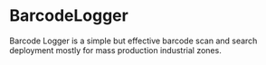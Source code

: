 # BarcodeLogger
Barcode Logger is a simple but effective barcode scan and search deployment mostly for mass production industrial zones.
